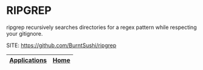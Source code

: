 # RIPGREP

 ripgrep recursively searches directories for a regex pattern while 
 respecting your gitignore.

 SITE: https://github.com/BurntSushi/ripgrep

 | [Applications](https://portable-linux-apps.github.io/apps.html) | [Home](https://portable-linux-apps.github.io)
 | --- | --- |
